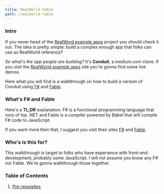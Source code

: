 ```yaml
---
title: RealWorld Fable
path: /realworld-fable
---
```


### Intro

If you never head of the [RealWord example apps](https://realworld.io) project you should check it out. The idea is pretty simple: build a complex enough app that folks can use as RealWorld reference?

*So what's the app people are building?* It's **Conduit**, a medium.com clone. If you visit the [RealWorld example apps](https://realworld.io) site you're gonna find some live demos.

Here what you will find is a walkthrough on how to build a version of Conduit using [F#](https://fsharp.org) and [Fable](https://fable.io).

### What's F# and Fable

Here's a **TL;DR** explanation: F# is a functional programming language that runs of top .NET and Fable is a compiler powered by Babel that will compile F# code to JavaScript.

If you want more then that, I suggest you visit their sites [F#](https://fsharp.org) and [Fable](https://fable.io).

### Who's is this for?

This walkthrough is target to folks who have experience with front-end development, probably some JavaScript. I will not assume you know any F# nor Fable. We're gonna walkthrough those together.

### Table of Contents

1) [Pre-requisites](/realworld-fable/01-pre-requisites)